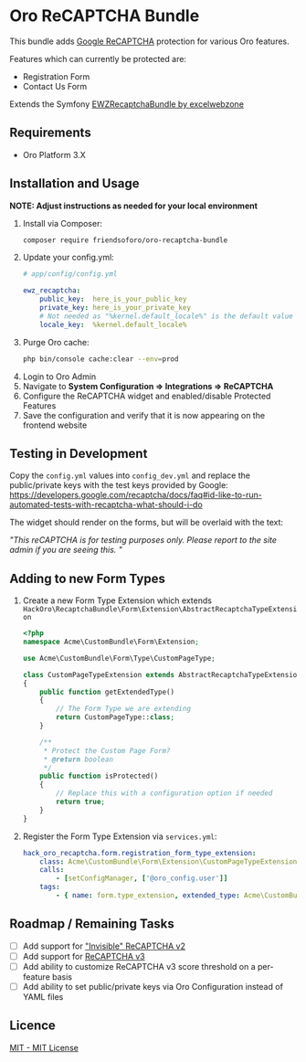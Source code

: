  Oro ReCAPTCHA Bundle
==============================
This bundle adds [Google ReCAPTCHA](https://developers.google.com/recaptcha/) protection for various Oro features.

Features which can currently be protected are:
* Registration Form
* Contact Us Form

Extends the Symfony [EWZRecaptchaBundle by excelwebzone](https://github.com/excelwebzone/EWZRecaptchaBundle)

Requirements
-------------------
* Oro Platform 3.X

Installation and Usage
-------------------
**NOTE: Adjust instructions as needed for your local environment**

1. Install via Composer:
    ```bash
    composer require friendsoforo/oro-recaptcha-bundle
    ```
1. Update your config.yml:
    ```yaml
    # app/config/config.yml
    
    ewz_recaptcha:
        public_key:  here_is_your_public_key
        private_key: here_is_your_private_key
        # Not needed as "%kernel.default_locale%" is the default value for the locale key
        locale_key:  %kernel.default_locale%
    ```
1. Purge Oro cache:
    ```bash
    php bin/console cache:clear --env=prod
    ```
1. Login to Oro Admin
1. Navigate to **System Configuration => Integrations => ReCAPTCHA**
1. Configure the ReCAPTCHA widget and enabled/disable Protected Features
1. Save the configuration and verify that it is now appearing on the frontend website

Testing in Development
-------------------
Copy the `config.yml` values into `config_dev.yml` and replace the public/private keys with the test keys provided by Google:
https://developers.google.com/recaptcha/docs/faq#id-like-to-run-automated-tests-with-recaptcha-what-should-i-do

The widget should render on the forms, but will be overlaid with the text:

_"This reCAPTCHA is for testing purposes only. Please report to the site admin if you are seeing this.
"_

Adding to new Form Types
-------------------
1. Create a new Form Type Extension which extends `HackOro\RecaptchaBundle\Form\Extension\AbstractRecaptchaTypeExtension`
    ```php
    <?php
    namespace Acme\CustomBundle\Form\Extension;
    
    use Acme\CustomBundle\Form\Type\CustomPageType;
    
    class CustomPageTypeExtension extends AbstractRecaptchaTypeExtension
    {
        public function getExtendedType()
        {
            // The Form Type we are extending
            return CustomPageType::class;
        }
    
        /**
         * Protect the Custom Page Form?
         * @return boolean
         */
        public function isProtected()
        {
            // Replace this with a configuration option if needed
            return true;
        }
    }
    ```
1. Register the Form Type Extension via `services.yml`:
    ```yaml
    hack_oro_recaptcha.form.registration_form_type_extension:
        class: Acme\CustomBundle\Form\Extension\CustomPageTypeExtension
        calls:
            - [setConfigManager, ['@oro_config.user']]
        tags:
            - { name: form.type_extension, extended_type: Acme\CustomBundle\Form\Type\CustomPageType }
    ``` 

Roadmap / Remaining Tasks
-------------------
- [ ] Add support for ["Invisible" ReCAPTCHA v2](https://developers.google.com/recaptcha/docs/invisible)
- [ ] Add support for [ReCAPTCHA v3](https://developers.google.com/recaptcha/docs/v3)
- [ ] Add ability to customize ReCAPTCHA v3 score threshold on a per-feature basis
- [ ] Add ability to set public/private keys via Oro Configuration instead of YAML files  

Licence
-------------------
[MIT - MIT License](./LICENSE)